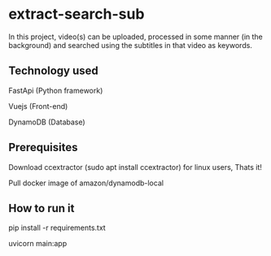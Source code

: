 # extract-search-sub
In this project, video(s) can be uploaded, processed in some manner (in the background) and searched using the subtitles in that video as keywords.

## Technology used
FastApi (Python framework)

Vuejs (Front-end)

DynamoDB (Database)



## Prerequisites
Download ccextractor (sudo apt install ccextractor) for linux users, Thats it!

Pull docker image of amazon/dynamodb-local 

## How to run it

pip install -r requirements.txt

uvicorn main:app
